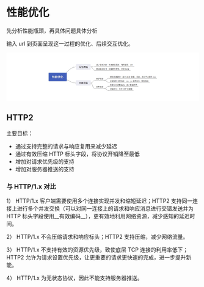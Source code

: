 # 性能优化

先分析性能瓶颈，再具体问题具体分析

输入 url 到页面呈现这一过程的优化、后续交互优化。

![](https://github.com/lerhxx/practice/blob/master/mindMaster/js/%E6%80%A7%E8%83%BD%E4%BC%98%E5%8C%96.jpeg)

## HTTP2

主要目标：
- 通过支持完整的请求与响应复用来减少延迟
- 通过有效压缩 HTTP 标头字段，将协议开销降至最低
- 增加对请求优先级的支持
- 增加对服务器推送的支持

### 与 HTTP/1.x 对比

1） HTTP/1.x 客户端需要使用多个连接实现并发和缩短延迟；HTTP2 支持同一连接上进行多个并发交换（可以对同一连接上的请求和响应消息进行交错发送并为 HTTP 标头字段使用__有效编码__），更有效地利用网络资源，减少感知的延迟时间。

2） HTTP/1.x 不会压缩请求和响应标头；HTTP2 支持压缩，减少网络流量。

3） HTTP/1.x 不支持有效的资源优先级，致使底层 TCP 连接的利用率低下；HTTP2 允许为请求设置优先级，让更重要的请求更快速的完成，进一步提升新能。

4） HTTP/1.x 为无状态协议，因此不能支持服务器推送。
